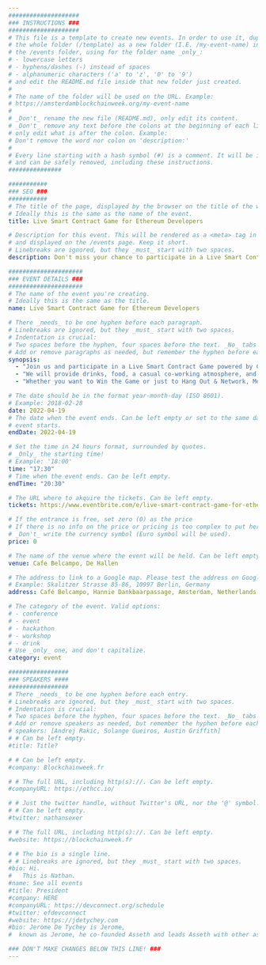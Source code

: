 ```yaml
---
####################
### INSTRUCTIONS ###
####################
# This file is a template to create new events. In order to use it, duplicate
# the whole folder (/template) as a new folder (I.E. /my-event-name) inside of
# the /events folder, using for the folder name _only_:
# - lowercase letters
# - hyphens/dashes (-) instead of spaces
# - alphanumeric characters ('a' to 'z', '0' to '9')
# and edit the README.md file inside that new folder just created.
#
# The name of the folder will be used on the URL. Example:
# https://amsterdamblockchainweek.org/my-event-name
#
# _Don't_ rename the new file (README.md), only edit its content.
# _Don't_ remove any text before the colons at the beginning of each line,
# only edit what is after the colon. Example:
# Don't remove the word nor colon on 'description:'
#
# Every line starting with a hash symbol (#) is a comment. It will be ignored
# and can be safely removed, including these instructions.
###############

###########
### SEO ###
###########
# The title of the page, displayed by the browser on the title of the window.
# Ideally this is the same as the name of the event.
title: Live Smart Contract Game for Ethereum Developers

# Description for this event. This will be rendered as a <meta> tag in the HTML,
# and displayed on the /events page. Keep it short.
# Linebreaks are ignored, but they _must_ start with two spaces.
description: Don't miss your chance to participate in a Live Smart Contract Game powered by Chainlink VRF at this year's DevConnect alongside Andrej Rakic, Solange Gueiros, and Austin Griffith!

#####################
### EVENT DETAILS ###
#####################
# The name of the event you're creating.
# Ideally this is the same as the title.
name: Live Smart Contract Game for Ethereum Developers

# There _needs_ to be one hyphen before each paragraph.
# Linebreaks are ignored, but they _must_ start with two spaces.
# Indentation is crucial:
# Two spaces before the hyphen, four spaces before the text. _No_ tabs allowed.
# Add or remove paragraphs as needed, but remember the hyphen before each entry.
synopsis:
  - "Join us and participate in a Live Smart Contract Game powered by Chainlink VRF at this year's DevConnect alongside Andrej Rakic, Solange Gueiros, and Austin Griffith!"
  - "We will provide drinks, food, a casual co-working atmosphere, and a central screen where we can watch everyone make their moves."
  - "Whether you want to Win the Game or just to Hang Out & Network, Meet us at Cafe Belcampo in De Hallen on Tuesday Apr19th from 5.30-8.30 PM"

# The date should be in the format year-month-day (ISO 8601).
# Example: 2018-02-28
date: 2022-04-19
# The date when the event ends. Can be left empty or set to the same day the
# event starts.
endDate: 2022-04-19

# Set the time in 24 hours format, surrounded by quotes.
# _Only_ the starting time!
# Example: '18:00'
time: "17:30"
# Time when the event ends. Can be left empty.
endTime: "20:30"

# The URL where to akquire the tickets. Can be left empty.
tickets: https://www.eventbrite.com/e/live-smart-contract-game-for-ethereum-developers-tickets-310653451837

# If the entrance is free, set zero (0) as the price
# If there is no info on the price or pricing is too complex to put here, leave it empty.
# _Don't_ write the currency symbol (Euro symbol will be used).
price: 0

# The name of the venue where the event will be held. Can be left empty.
venue: Cafe Belcampo, De Hallen

# The address to link to a Google map. Please test the address on Google Maps.
# Example: Skalitzer Strasse 85-86, 10997 Berlin, Germany
address: Café Belcampo, Hannie Dankbaarpassage, Amsterdam, Netherlands

# The category of the event. Valid options:
# - conference
# - event
# - hackathon
# - workshop
# - drink
# Use _only_ one, and don't capitalize.
category: event

#################
### SPEAKERS ####
#################
# There _needs_ to be one hyphen before each entry.
# Linebreaks are ignored, but they _must_ start with two spaces.
# Indentation is crucial:
# Two spaces before the hyphen, four spaces before the text. _No_ tabs allowed.
# Add or remove speakers as needed, but remember the hyphen before each entry.
# speakers: [Andrej Rakic, Solange Gueiros, Austin Griffith]
# # Can be left empty.
#title: Title?

# # Can be left empty.
#company: Blockchainweek.fr

# # The full URL, including http(s)://. Can be left empty.
#companyURL: https://ethcc.io/

# # Just the twitter handle, without Twitter's URL, nor the '@' symbol.
# # Can be left empty.
#twitter: nathansexer

# # The full URL, including http(s)://. Can be left empty.
#website: https://blockchainweek.fr

# # The bio is a single line.
# # Linebreaks are ignored, but they _must_ start with two spaces.
#bio: Hi.
#   This is Nathan.
#name: See all events
#title: President
#company: HERE
#companyURL: https://devconnect.org/schedule
#twitter: efdevconnect
#website: https://jdetychey.com
#bio: Jerome De Tychey is Jerome,
#  known as Jerome, he co-founded Asseth and leads Asseth with other asseths.

### DON'T MAKE CHANGES BELOW THIS LINE! ###
---
```


<!-- ### DON'T MAKE CHANGES BELOW THIS LINE! ### -->

<Event-Content/>
